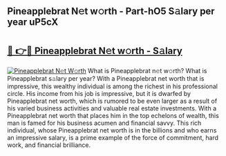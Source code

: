 ## Pineapplebrat N𝚎t w𝚘rth - Part-hO5 S𝚊lary per year uP5cX

# <h2><a href="http://gc55ty.nevu.top/?p=Pineapplebrat">🔗 👉🔴 Pineapplebrat N𝚎t w𝚘rth - S𝚊lary</a></h2>

[![Pineapplebrat N𝚎t W𝚘rth](https://i.imgur.com/Oavwk0R.jpeg)](http://gc55ty.nevu.top/?p=Pineapplebrat)
What is Pineapplebrat n𝚎t w𝚘rth? What is Pineapplebrat s𝚊lary per year?
With a Pineapplebrat net worth that is impressive, this wealthy individual is among the richest in his professional circle. His income from his job is impressive, but it is dwarfed by Pineapplebrat net worth, which is rumored to be even larger as a result of his varied business activities and valuable real estate investments. With a Pineapplebrat net worth that places him in the top echelons of wealth, this man is famed for his business acumen and financial savvy. This rich individual, whose Pineapplebrat net worth is in the billions and who earns an impressive salary, is a prime example of the force of commitment, hard work, and financial brilliance.
